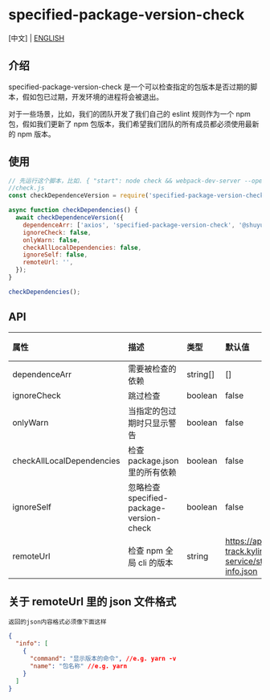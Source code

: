 # specified-package-version-check

[中文] | [ENGLISH](https://github.com/zhoushoujian/specified-package-version-check)

## 介绍

specified-package-version-check 是一个可以检查指定的包版本是否过期的脚本，假如包已过期，开发环境的进程将会被退出。

对于一些场景，比如，我们的团队开发了我们自己的 eslint 规则作为一个 npm 包，假如我们更新了 npm 包版本，我们希望我们团队的所有成员都必须使用最新的 npm 版本。

## 使用

```js
// 先运行这个脚本，比如. { "start": node check && webpack-dev-server --open --history-api-fallback -d --colors}
//check.js
const checkDependenceVersion = require('specified-package-version-check');

async function checkDependencies() {
  await checkDependenceVersion({
    dependenceArr: ['axios', 'specified-package-version-check', '@shuyun-ep-team/eslint-config'],
    ignoreCheck: false,
    onlyWarn: false,
    checkAllLocalDependencies: false,
    ignoreSelf: false,
    remoteUrl: '',
  });
}

checkDependencies();
```

## API

| 属性                      | 描述                                     | 类型     | 默认值                                                                               | 必填 | 版本  |
| :------------------------ | :--------------------------------------- | :------- | :----------------------------------------------------------------------------------- | :--: | ----- |
| dependenceArr             | 需要被检查的依赖                         | string[] | []                                                                                   |  是  | 0.0.1 |
| ignoreCheck               | 跳过检查                                 | boolean  | false                                                                                |  否  | 0.0.1 |
| onlyWarn                  | 当指定的包过期时只显示警告               | boolean  | false                                                                                |  否  | 0.0.1 |
| checkAllLocalDependencies | 检查 package.json 里的所有依赖           | boolean  | false                                                                                |  否  | 0.0.1 |
| ignoreSelf                | 忽略检查 specified-package-version-check | boolean  | false                                                                                |  否  | 2.0.0 |
| remoteUrl                 | 检查 npm 全局 cli 的版本                 | string   | <https://api-track.kylin.shuyun.com/monitor-service/static/global-package-info.json> |  否  | 2.0.0 |

## 关于 remoteUrl 里的 json 文件格式

`返回的json内容格式必须像下面这样`

```json
{
  "info": [
    {
      "command": "显示版本的命令", //e.g. yarn -v
      "name": "包名称" //e.g. yarn
    }
  ]
}
```
